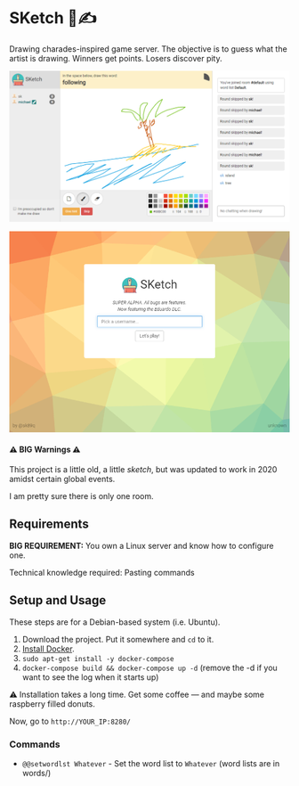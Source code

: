 # SKetch 🎨✍

Drawing charades-inspired game server. The objective is to guess what the artist is drawing.
Winners get points. Losers discover pity.

![Game](readme/game.png)

![Splash](readme/splash.png)

#### ⚠ BIG Warnings ⚠

This project is a little old, a little *sketch*, but was updated to work in 2020
amidst certain global events.

I am pretty sure there is only one room.

## Requirements

**BIG REQUIREMENT:** You own a Linux server and know how to configure one.

Technical knowledge required: Pasting commands

## Setup and Usage

These steps are for a Debian-based system (i.e. Ubuntu).

1. Download the project. Put it somewhere and `cd` to it.
1. [Install Docker](https://docs.docker.com/install/).
1. `sudo apt-get install -y docker-compose`
1. `docker-compose build && docker-compose up -d` (remove the -d if you want to see the log when it starts up)

⚠ Installation takes a long time. Get some coffee — and maybe some raspberry filled donuts.

Now, go to `http://YOUR_IP:8280/`

### Commands

* `@@setwordlst Whatever` - Set the word list to `Whatever` (word lists are in words/)